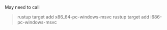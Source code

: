 May need to call
> rustup target add x86_64-pc-windows-msvc
> rustup target add i686-pc-windows-msvc

